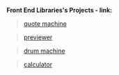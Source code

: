**Front End Libraries's Projects - link:**

>[quote machine](https://a331998513.github.io/practice/quote_machine/)

>[previewer](https://a331998513.github.io/practice/previewer/)

>[drum machine](https://a331998513.github.io/practice/drum_machine/)

>[calculator](https://a331998513.github.io/practice/calculator/)

